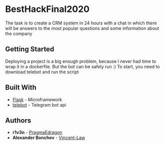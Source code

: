 # BestHackFinal2020

The task is to create a CRM system in 24 hours with a chat in which there will be answers to the most popular questions 
and some information about the company

## Getting Started

Deploying a project is a big enough problem, because I never had time to wrap it in a dockerfile. But the bot can be safely run :)
To start, you need to download telebot and run the script


## Built With

* [Flask](https://flask.palletsprojects.com/en/1.1.x/) - Microframework 
* [telebot](https://github.com/eternnoir/pyTelegramBotAPI) - Telegram bot api


## Authors

* **r1v3n** - [PragmaEdragon](https://github.com/PragmaEdragon)
* **Alexander Bonchev** - [Vincent-Law](https://github.com/Vincent-Law-Zzz)

